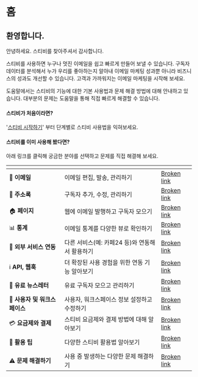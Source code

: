 # 홈

## 환영합니다.&#x20;

안녕하세요. 스티비를 찾아주셔서 감사합니다.&#x20;

스티비를 사용하면 누구나 멋진 이메일을 쉽고 빠르게 만들어 보낼 수 있습니다. 구독자 데이터를 분석해서 누가 우리를 좋아하는지 알아내 이메일 마케팅 성과뿐 아니라 비즈니스의 성과도 개선할 수 있습니다. 고객과 가까워지는 이메일 마케팅을 시작해 보세요.

도움말에서는 스티비의 기능에 대한 기본 사용법과 문제 해결 방법에 대해 안내하고 있습니다. 대부분의 문제는 도움말을 통해 직접 빠르게 해결할 수 있습니다.&#x20;



#### 스티비가 처음이라면?

'[스티비  시작하기](broken-reference)' 부터 단계별로 스티비 사용법을 익혀보세요.



#### 스티비를 이미 사용해 봤다면?

아래 링크를 클릭해 궁금한 분야를 선택하고 문제를 직접 해결해 보세요.

<table data-view="cards"><thead><tr><th></th><th></th><th data-hidden data-card-target data-type="content-ref"></th></tr></thead><tbody><tr><td><span data-gb-custom-inline data-tag="emoji" data-code="1f4e9">📩</span> <strong>이메일</strong></td><td>이메일 편집, 발송, 관리하기</td><td><a href="broken-reference">Broken link</a></td></tr><tr><td><span data-gb-custom-inline data-tag="emoji" data-code="1f4d4">📔</span> <strong>주소록</strong></td><td>구독자 추가, 수정, 관리하기</td><td><a href="broken-reference">Broken link</a></td></tr><tr><td><span data-gb-custom-inline data-tag="emoji" data-code="1f3e0">🏠</span> <strong>페이지</strong></td><td>웹에 이메일 발행하고 구독자 모으기</td><td><a href="broken-reference">Broken link</a></td></tr><tr><td><span data-gb-custom-inline data-tag="emoji" data-code="1f4ca">📊</span> <strong>통계</strong></td><td>이메일 통계를 다양한 뷰로 확인하기</td><td><a href="broken-reference">Broken link</a></td></tr><tr><td><span data-gb-custom-inline data-tag="emoji" data-code="1f916">🤖</span> <strong>외부 서비스 연동</strong></td><td>다른 서비스(예: 카페24 등)와 연동해서 활용하기</td><td><a href="broken-reference">Broken link</a></td></tr><tr><td><span data-gb-custom-inline data-tag="emoji" data-code="2139">ℹ️</span> <strong>API, 웹훅</strong></td><td>더 확장된 사용 경험을 위한 연동 기능 알아보기</td><td><a href="broken-reference">Broken link</a></td></tr><tr><td><span data-gb-custom-inline data-tag="emoji" data-code="1f4b8">💸</span> <strong>유료 뉴스레터</strong></td><td>유료 구독자 모으고 관리하기</td><td><a href="broken-reference">Broken link</a></td></tr><tr><td><span data-gb-custom-inline data-tag="emoji" data-code="1f464">👤</span> <strong>사용자 및 워크스페이스</strong></td><td>사용자, 워크스페이스 정보 설정하고 수정하기</td><td><a href="broken-reference">Broken link</a></td></tr><tr><td><span data-gb-custom-inline data-tag="emoji" data-code="1f4b3">💳</span> <strong>요금제와 결제</strong></td><td>스티비 요금제와 결제 방법에 대해 알아보기</td><td><a href="broken-reference">Broken link</a></td></tr><tr><td><span data-gb-custom-inline data-tag="emoji" data-code="1f36f">🍯</span> <strong>활용 팁</strong></td><td>다양한 스티비 활용법 알아보기</td><td><a href="broken-reference">Broken link</a></td></tr><tr><td><span data-gb-custom-inline data-tag="emoji" data-code="26a0">⚠️</span> <strong>문제 해결하기</strong></td><td>사용 중 발생하는 다양한  문제 해결하기</td><td><a href="broken-reference">Broken link</a></td></tr></tbody></table>
